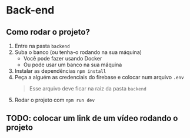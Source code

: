 # Back-end

## Como rodar o projeto?

1. Entre na pasta `backend`
2. Suba o banco (ou tenha-o rodando na sua máquina)
   - Você pode fazer usando Docker
   - Ou pode usar um banco na sua máquina
3. Instalar as dependências `npm install`
4. Peça a alguém as credenciais do firebase e colocar num arquivo `.env`
   > Esse arquivo deve ficar na raiz da pasta `backend`
5. Rodar o projeto com `npm run dev`

## TODO: colocar um link de um vídeo rodando o projeto
